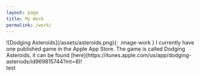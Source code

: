 ```yaml
---
layout: page
title: My Work
permalink: /work/
---
```



<div markdown="1">![Dodging Asteroids](/assets/asteroids.png){: .image-work } I currently have one published game in the Apple App Store. The game is called Dodging Asteroids, it can be found [here](https://itunes.apple.com/us/app/dodging-asteriods/id969815744?mt=8)!
</div>

<div markdown="1">
test
</div>

